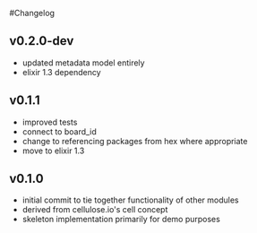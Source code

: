 #Changelog

## v0.2.0-dev

- updated metadata model entirely
- elixir 1.3 dependency

## v0.1.1

- improved tests
- connect to board_id
- change to referencing packages from hex where appropriate
- move to elixir 1.3

## v0.1.0

- initial commit to tie together functionality of other modules
- derived from cellulose.io's cell concept
- skeleton implementation primarily for demo purposes